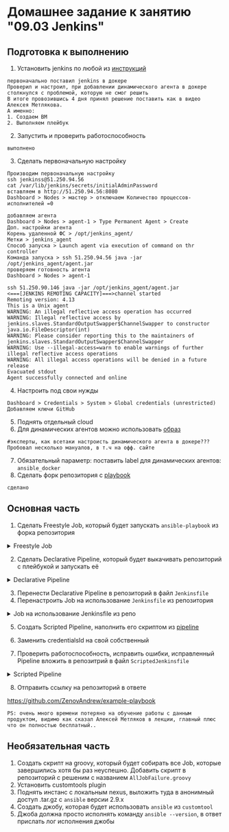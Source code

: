 # Домашнее задание к занятию "09.03 Jenkins"

## Подготовка к выполнению

1. Установить jenkins по любой из [инструкций](https://www.jenkins.io/download/)
```
первоначально поставил jenkins в докере 
Проверил и настроил, при добавлении динамического агента в докере столкнулся с проблемой, которую не смог решить
В итоге провозившись 4 дня принял решение поставить как в видео Алексея Метлякова.
А именно:
1. Создаем ВМ
2. Выполняем плейбук

```

2. Запустить и проверить работоспособность
```
выполнено
```
3. Сделать первоначальную настройку
```
Производим первоначальную настройку
ssh jenkinss@51.250.94.56
cat /var/lib/jenkins/secrets/initialAdminPassword
вставляем в http://51.250.94.56:8080
Dashboard > Nodes > мастер > отключаем Количество процессов-исполнителей =0

добавляем агента
Dashboard > Nodes > agent-1 > Type Permanent Agent > Create
Доп. настройки агента 
Корень удаленной ФС > /opt/jenkins_agent/
Метки > jenkins_agent
Способ запуска > Launch agent via execution of command on thr controller
Команда запуска > ssh 51.250.94.56 java -jar /opt/jenkins_agent/agent.jar
проверяем готовность агента 
Dashboard > Nodes > agent-1

ssh 51.250.90.146 java -jar /opt/jenkins_agent/agent.jar
<===[JENKINS REMOTING CAPACITY]===>channel started
Remoting version: 4.13
This is a Unix agent
WARNING: An illegal reflective access operation has occurred
WARNING: Illegal reflective access by jenkins.slaves.StandardOutputSwapper$ChannelSwapper to constructor java.io.FileDescriptor(int)
WARNING: Please consider reporting this to the maintainers of jenkins.slaves.StandardOutputSwapper$ChannelSwapper
WARNING: Use --illegal-access=warn to enable warnings of further illegal reflective access operations
WARNING: All illegal access operations will be denied in a future release
Evacuated stdout
Agent successfully connected and online
```

4. Настроить под свои нужды
```
Dashboard > Credentials > System > Global credentials (unrestricted) 
Добавляем ключи GitHub
```

5. Поднять отдельный cloud
6. Для динамических агентов можно использовать [образ](https://hub.docker.com/repository/docker/aragast/agent)
```
#эксперты, как всетаки настроисть динамического агента в докере??? Пробовал несколько мануалов, в т.ч на офф. сайте

```
7. Обязательный параметр: поставить label для динамических агентов: `ansible_docker`
8.  Сделать форк репозитория с [playbook](https://github.com/aragastmatb/example-playbook)
```
сделано
```



## Основная часть

1. Сделать Freestyle Job, который будет запускать `ansible-playbook` из форка репозитория


<details>
<summary> Freestyle Job </summary>


Started by user andrew
Running as SYSTEM
Building remotely on agent1 (jenkins_agent) in workspace /opt/jenkins_agent/workspace/Freestyle Job
[WS-CLEANUP] Deleting project workspace...
[WS-CLEANUP] Deferred wipeout is used...
[WS-CLEANUP] Done
The recommended git tool is: NONE
using credential github_key
Cloning the remote Git repository
Cloning repository git@github.com:ZenovAndrew/example-playbook.git
 > git init /opt/jenkins_agent/workspace/Freestyle Job # timeout=10
Fetching upstream changes from git@github.com:ZenovAndrew/example-playbook.git
 > git --version # timeout=10
 > git --version # 'git version 1.8.3.1'
using GIT_SSH to set credentials 
[INFO] Currently running in a labeled security context
[INFO] Currently SELinux is 'enforcing' on the host
 > /usr/bin/chcon --type=ssh_home_t /opt/jenkins_agent/workspace/Freestyle Job@tmp/jenkins-gitclient-ssh17329396550584200748.key
 > git fetch --tags --progress git@github.com:ZenovAndrew/example-playbook.git +refs/heads/*:refs/remotes/origin/* # timeout=10
 > git config remote.origin.url git@github.com:ZenovAndrew/example-playbook.git # timeout=10
 > git config --add remote.origin.fetch +refs/heads/*:refs/remotes/origin/* # timeout=10
Avoid second fetch
 > git rev-parse refs/remotes/origin/master^{commit} # timeout=10
Checking out Revision ce10d86ece9b4fb1fd0ea1bd10da952a84ad8de6 (refs/remotes/origin/master)
 > git config core.sparsecheckout # timeout=10
 > git checkout -f ce10d86ece9b4fb1fd0ea1bd10da952a84ad8de6 # timeout=10
Commit message: "Update requirements.yml"
 > git rev-list --no-walk ce10d86ece9b4fb1fd0ea1bd10da952a84ad8de6 # timeout=10
[Freestyle Job] $ /bin/sh -xe /tmp/jenkins8175951428008858729.sh
+ ansible-vault decrypt secret --vault-password-file vault_pass
/usr/local/lib/python3.6/site-packages/ansible/parsing/vault/__init__.py:44: CryptographyDeprecationWarning: Python 3.6 is no longer supported by the Python core team. Therefore, support for it is deprecated in cryptography and will be removed in a future release.
  from cryptography.exceptions import InvalidSignature
+ mv secret /home/jenkins/.ssh/id_rsa
++ ssh-agent -s
+ eval 'SSH_AUTH_SOCK=/tmp/ssh-9ezGY2MjtHwv/agent.14309;' export 'SSH_AUTH_SOCK;' 'SSH_AGENT_PID=14310;' export 'SSH_AGENT_PID;' echo Agent pid '14310;'
++ SSH_AUTH_SOCK=/tmp/ssh-9ezGY2MjtHwv/agent.14309
++ export SSH_AUTH_SOCK
++ SSH_AGENT_PID=14310
++ export SSH_AGENT_PID
++ echo Agent pid 14310
Agent pid 14310
+ ssh-add /home/jenkins/.ssh/id_rsa
Identity added: /home/jenkins/.ssh/id_rsa (aragast@192.168.1.55)
++ ssh -T git@github.com -o StrictHostKeyChecking=no
Hi netology-code/mnt-homeworks-ansible! You've successfully authenticated, but GitHub does not provide shell access.
+ eval
+ ssh-add /home/jenkins/.ssh/id_rsa
Identity added: /home/jenkins/.ssh/id_rsa (aragast@192.168.1.55)
+ ansible-galaxy role install -r requirements.yml
Starting galaxy role install process
- java (1.0.1) is already installed, skipping.
/usr/local/lib/python3.6/site-packages/ansible/parsing/vault/__init__.py:44: CryptographyDeprecationWarning: Python 3.6 is no longer supported by the Python core team. Therefore, support for it is deprecated in cryptography and will be removed in a future release.
  from cryptography.exceptions import InvalidSignature
+ ansible-playbook site.yml -i inventory/prod.yml

PLAY [Install Java] ************************************************************

TASK [Gathering Facts] *********************************************************
/usr/local/lib/python3.6/site-packages/ansible/parsing/vault/__init__.py:44: CryptographyDeprecationWarning: Python 3.6 is no longer supported by the Python core team. Therefore, support for it is deprecated in cryptography and will be removed in a future release.
  from cryptography.exceptions import InvalidSignature
ok: [localhost]

TASK [java : Upload .tar.gz file containing binaries from local storage] *******
skipping: [localhost]

TASK [java : Upload .tar.gz file conaining binaries from remote storage] *******
changed: [localhost]

TASK [java : Ensure installation dir exists] ***********************************
changed: [localhost]

TASK [java : Extract java in the installation directory] ***********************
changed: [localhost]

TASK [java : Export environment variables] *************************************
changed: [localhost]

PLAY RECAP *********************************************************************
localhost                  : ok=5    changed=4    unreachable=0    failed=0    skipped=1    rescued=0    ignored=0   

Finished: SUCCESS




</details>




2. Сделать Declarative Pipeline, который будет выкачивать репозиторий с плейбукой и запускать её


<details>
<summary> Declarative Pipeline </summary>




Started by user andrew
[Pipeline] Start of Pipeline
[Pipeline] node
Running on agent1 in /opt/jenkins_agent/workspace/Declarative Pipeline
[Pipeline] {
[Pipeline] stage
[Pipeline] { (Checkout)
[Pipeline] git
The recommended git tool is: NONE
No credentials specified
Fetching changes from the remote Git repository
 > git rev-parse --resolve-git-dir /opt/jenkins_agent/workspace/Declarative Pipeline/.git # timeout=10
 > git config remote.origin.url https://github.com/ZenovAndrew/example-playbook.git # timeout=10
Fetching upstream changes from https://github.com/ZenovAndrew/example-playbook.git
 > git --version # timeout=10
 > git --version # 'git version 1.8.3.1'
 > git fetch --tags --progress https://github.com/ZenovAndrew/example-playbook.git +refs/heads/*:refs/remotes/origin/* # timeout=10
Checking out Revision ce10d86ece9b4fb1fd0ea1bd10da952a84ad8de6 (refs/remotes/origin/master)
Commit message: "Update requirements.yml"
 > git rev-parse refs/remotes/origin/master^{commit} # timeout=10
 > git config core.sparsecheckout # timeout=10
 > git checkout -f ce10d86ece9b4fb1fd0ea1bd10da952a84ad8de6 # timeout=10
 > git branch -a -v --no-abbrev # timeout=10
 > git branch -D master # timeout=10
 > git checkout -b master ce10d86ece9b4fb1fd0ea1bd10da952a84ad8de6 # timeout=10
 > git rev-list --no-walk ce10d86ece9b4fb1fd0ea1bd10da952a84ad8de6 # timeout=10
[Pipeline] }
[Pipeline] // stage
[Pipeline] stage
[Pipeline] { (Prepare)
[Pipeline] sh
+ ansible-vault decrypt secret --vault-password-file vault_pass
/usr/local/lib/python3.6/site-packages/ansible/parsing/vault/__init__.py:44: CryptographyDeprecationWarning: Python 3.6 is no longer supported by the Python core team. Therefore, support for it is deprecated in cryptography and will be removed in a future release.
  from cryptography.exceptions import InvalidSignature
[Pipeline] sh
+ mv secret /home/jenkins/.ssh/id_rsa
[Pipeline] sh
++ ssh-agent -s
+ eval 'SSH_AUTH_SOCK=/tmp/ssh-ZBIqaU5Gw2ZW/agent.14991;' export 'SSH_AUTH_SOCK;' 'SSH_AGENT_PID=14992;' export 'SSH_AGENT_PID;' echo Agent pid '14992;'
++ SSH_AUTH_SOCK=/tmp/ssh-ZBIqaU5Gw2ZW/agent.14991
++ export SSH_AUTH_SOCK
++ SSH_AGENT_PID=14992
++ export SSH_AGENT_PID
++ echo Agent pid 14992
Agent pid 14992
+ ssh-add /home/jenkins/.ssh/id_rsa
Identity added: /home/jenkins/.ssh/id_rsa (aragast@192.168.1.55)
++ ssh -T git@github.com -o StrictHostKeyChecking=no
Hi netology-code/mnt-homeworks-ansible! You've successfully authenticated, but GitHub does not provide shell access.
+ eval
[Pipeline] sh
[Pipeline] }
[Pipeline] // stage
[Pipeline] stage
[Pipeline] { (Playbook)
[Pipeline] sh
+ ansible-galaxy role install -r requirements.yml
Starting galaxy role install process
- java (1.0.1) is already installed, skipping.
/usr/local/lib/python3.6/site-packages/ansible/parsing/vault/__init__.py:44: CryptographyDeprecationWarning: Python 3.6 is no longer supported by the Python core team. Therefore, support for it is deprecated in cryptography and will be removed in a future release.
  from cryptography.exceptions import InvalidSignature
[Pipeline] sh
+ ansible-playbook site.yml -i inventory/prod.yml

PLAY [Install Java] ************************************************************

TASK [Gathering Facts] *********************************************************
/usr/local/lib/python3.6/site-packages/ansible/parsing/vault/__init__.py:44: CryptographyDeprecationWarning: Python 3.6 is no longer supported by the Python core team. Therefore, support for it is deprecated in cryptography and will be removed in a future release.
  from cryptography.exceptions import InvalidSignature
ok: [localhost]

TASK [java : Upload .tar.gz file containing binaries from local storage] *******
skipping: [localhost]

TASK [java : Upload .tar.gz file conaining binaries from remote storage] *******
ok: [localhost]

TASK [java : Ensure installation dir exists] ***********************************
ok: [localhost]

TASK [java : Extract java in the installation directory] ***********************
skipping: [localhost]

TASK [java : Export environment variables] *************************************
ok: [localhost]

PLAY RECAP *********************************************************************
localhost                  : ok=4    changed=0    unreachable=0    failed=0    skipped=2    rescued=0    ignored=0   

[Pipeline] }
[Pipeline] // stage
[Pipeline] }
[Pipeline] // node
[Pipeline] End of Pipeline
Finished: SUCCESS


</details>




3. Перенести Declarative Pipeline в репозиторий в файл `Jenkinsfile`
4. Перенастроить Job на использование `Jenkinsfile` из репозитория



<details>
<summary> Job на использование Jenkinsfile из репо </summary>


Started by user andrew
Obtained Jenkinsfile from git git@github.com:ZenovAndrew/example-playbook.git
[Pipeline] Start of Pipeline
[Pipeline] node (hide)
Running on agent1 in /opt/jenkins_agent/workspace/Declarative Pipeline
[Pipeline] {
[Pipeline] stage
[Pipeline] { (Declarative: Checkout SCM)
[Pipeline] checkout
Selected Git installation does not exist. Using Default
The recommended git tool is: NONE
using credential github_key
Fetching changes from the remote Git repository
 > git rev-parse --resolve-git-dir /opt/jenkins_agent/workspace/Declarative Pipeline/.git # timeout=10
 > git config remote.origin.url git@github.com:ZenovAndrew/example-playbook.git # timeout=10
Fetching upstream changes from git@github.com:ZenovAndrew/example-playbook.git
 > git --version # timeout=10
 > git --version # 'git version 1.8.3.1'
using GIT_SSH to set credentials 
[INFO] Currently running in a labeled security context
[INFO] Currently SELinux is 'enforcing' on the host
 > /usr/bin/chcon --type=ssh_home_t /opt/jenkins_agent/workspace/Declarative Pipeline@tmp/jenkins-gitclient-ssh9443507093503450860.key
 > git fetch --tags --progress git@github.com:ZenovAndrew/example-playbook.git +refs/heads/*:refs/remotes/origin/* # timeout=10
Checking out Revision eeafc24bb6429b82b5936f3b997b98a8dd963609 (refs/remotes/origin/master)
Commit message: "jenkisfile add"
First time build. Skipping changelog.
[Pipeline] }
[Pipeline] // stage
[Pipeline] withEnv
[Pipeline] {
[Pipeline] stage
[Pipeline] { (Checkout)
[Pipeline] git
Selected Git installation does not exist. Using Default
The recommended git tool is: NONE
No credentials specified
Fetching changes from the remote Git repository
 > git rev-parse refs/remotes/origin/master^{commit} # timeout=10
 > git config core.sparsecheckout # timeout=10
 > git checkout -f eeafc24bb6429b82b5936f3b997b98a8dd963609 # timeout=10
Checking out Revision eeafc24bb6429b82b5936f3b997b98a8dd963609 (refs/remotes/origin/master)
Commit message: "jenkisfile add"
 > git rev-parse --resolve-git-dir /opt/jenkins_agent/workspace/Declarative Pipeline/.git # timeout=10
 > git config remote.origin.url https://github.com/ZenovAndrew/example-playbook.git # timeout=10
Fetching upstream changes from https://github.com/ZenovAndrew/example-playbook.git
 > git --version # timeout=10
 > git --version # 'git version 1.8.3.1'
 > git fetch --tags --progress https://github.com/ZenovAndrew/example-playbook.git +refs/heads/*:refs/remotes/origin/* # timeout=10
 > git rev-parse refs/remotes/origin/master^{commit} # timeout=10
 > git config core.sparsecheckout # timeout=10
 > git checkout -f eeafc24bb6429b82b5936f3b997b98a8dd963609 # timeout=10
 > git branch -a -v --no-abbrev # timeout=10
 > git branch -D master # timeout=10
 > git checkout -b master eeafc24bb6429b82b5936f3b997b98a8dd963609 # timeout=10
 > git rev-list --no-walk ce10d86ece9b4fb1fd0ea1bd10da952a84ad8de6 # timeout=10
[Pipeline] }
[Pipeline] // stage
[Pipeline] stage
[Pipeline] { (Prepare)
[Pipeline] sh
+ ansible-vault decrypt secret --vault-password-file vault_pass
/usr/local/lib/python3.6/site-packages/ansible/parsing/vault/__init__.py:44: CryptographyDeprecationWarning: Python 3.6 is no longer supported by the Python core team. Therefore, support for it is deprecated in cryptography and will be removed in a future release.
  from cryptography.exceptions import InvalidSignature
[Pipeline] sh
+ mv secret /home/jenkins/.ssh/id_rsa
[Pipeline] sh
++ ssh-agent -s
+ eval 'SSH_AUTH_SOCK=/tmp/ssh-53paWtj9yWoO/agent.15445;' export 'SSH_AUTH_SOCK;' 'SSH_AGENT_PID=15446;' export 'SSH_AGENT_PID;' echo Agent pid '15446;'
++ SSH_AUTH_SOCK=/tmp/ssh-53paWtj9yWoO/agent.15445
++ export SSH_AUTH_SOCK
++ SSH_AGENT_PID=15446
++ export SSH_AGENT_PID
++ echo Agent pid 15446
Agent pid 15446
+ ssh-add /home/jenkins/.ssh/id_rsa
Identity added: /home/jenkins/.ssh/id_rsa (aragast@192.168.1.55)
++ ssh -T git@github.com -o StrictHostKeyChecking=no
Hi netology-code/mnt-homeworks-ansible! You've successfully authenticated, but GitHub does not provide shell access.
+ eval
[Pipeline] sh
[Pipeline] }
[Pipeline] // stage
[Pipeline] stage
[Pipeline] { (Playbook)
[Pipeline] sh
+ ansible-galaxy role install -r requirements.yml
Starting galaxy role install process
- java (1.0.1) is already installed, skipping.
/usr/local/lib/python3.6/site-packages/ansible/parsing/vault/__init__.py:44: CryptographyDeprecationWarning: Python 3.6 is no longer supported by the Python core team. Therefore, support for it is deprecated in cryptography and will be removed in a future release.
  from cryptography.exceptions import InvalidSignature
[Pipeline] sh
+ ansible-playbook site.yml -i inventory/prod.yml

PLAY [Install Java] ************************************************************

TASK [Gathering Facts] *********************************************************
/usr/local/lib/python3.6/site-packages/ansible/parsing/vault/__init__.py:44: CryptographyDeprecationWarning: Python 3.6 is no longer supported by the Python core team. Therefore, support for it is deprecated in cryptography and will be removed in a future release.
  from cryptography.exceptions import InvalidSignature
ok: [localhost]

TASK [java : Upload .tar.gz file containing binaries from local storage] *******
skipping: [localhost]

TASK [java : Upload .tar.gz file conaining binaries from remote storage] *******
ok: [localhost]

TASK [java : Ensure installation dir exists] ***********************************
ok: [localhost]

TASK [java : Extract java in the installation directory] ***********************
skipping: [localhost]

TASK [java : Export environment variables] *************************************
ok: [localhost]

PLAY RECAP *********************************************************************
localhost                  : ok=4    changed=0    unreachable=0    failed=0    skipped=2    rescued=0    ignored=0   

[Pipeline] }
[Pipeline] // stage
[Pipeline] }
[Pipeline] // withEnv
[Pipeline] }
[Pipeline] // node
[Pipeline] End of Pipeline
Finished: SUCCESS
</details>


5. Создать Scripted Pipeline, наполнить его скриптом из [pipeline](./pipeline)


6. Заменить credentialsId на свой собственный
7. Проверить работоспособность, исправить ошибки, исправленный Pipeline вложить в репозитрий в файл `ScriptedJenkinsfile`



<details>
<summary> Scripted Pipeline </summary>

Started by user andrew
[Pipeline] Start of Pipeline
[Pipeline] node
Running on agent1 in /opt/jenkins_agent/workspace/test
[Pipeline] {
[Pipeline] stage
[Pipeline] { (Checkout)
[Pipeline] git
Selected Git installation does not exist. Using Default
The recommended git tool is: NONE
using credential github_key
Cloning the remote Git repository
Cloning repository git@github.com:ZenovAndrew/example-playbook.git
 > git init /opt/jenkins_agent/workspace/test # timeout=10
Fetching upstream changes from git@github.com:ZenovAndrew/example-playbook.git
 > git --version # timeout=10
 > git --version # 'git version 1.8.3.1'
using GIT_SSH to set credentials 
[INFO] Currently running in a labeled security context
[INFO] Currently SELinux is 'enforcing' on the host
 > /usr/bin/chcon --type=ssh_home_t /opt/jenkins_agent/workspace/test@tmp/jenkins-gitclient-ssh9117861812271124376.key
 > git fetch --tags --progress git@github.com:ZenovAndrew/example-playbook.git +refs/heads/*:refs/remotes/origin/* # timeout=10
Avoid second fetch
Checking out Revision eeafc24bb6429b82b5936f3b997b98a8dd963609 (refs/remotes/origin/master)
Commit message: "jenkisfile add"
First time build. Skipping changelog.
[Pipeline] }
[Pipeline] // stage
[Pipeline] stage
[Pipeline] { (Check ssh key)
[Pipeline] script
[Pipeline] {
[Pipeline] }
[Pipeline] // script
[Pipeline] }
[Pipeline] // stage
[Pipeline] stage
[Pipeline] { (Prepare)
[Pipeline] sh
 > git config remote.origin.url git@github.com:ZenovAndrew/example-playbook.git # timeout=10
 > git config --add remote.origin.fetch +refs/heads/*:refs/remotes/origin/* # timeout=10
 > git rev-parse refs/remotes/origin/master^{commit} # timeout=10
 > git config core.sparsecheckout # timeout=10
 > git checkout -f eeafc24bb6429b82b5936f3b997b98a8dd963609 # timeout=10
 > git branch -a -v --no-abbrev # timeout=10
 > git checkout -b master eeafc24bb6429b82b5936f3b997b98a8dd963609 # timeout=10
+ ansible-vault decrypt secret --vault-password-file vault_pass
/usr/local/lib/python3.6/site-packages/ansible/parsing/vault/__init__.py:44: CryptographyDeprecationWarning: Python 3.6 is no longer supported by the Python core team. Therefore, support for it is deprecated in cryptography and will be removed in a future release.
  from cryptography.exceptions import InvalidSignature
[Pipeline] sh
+ mv secret /home/jenkins/.ssh/id_rsa
[Pipeline] sh
++ ssh-agent -s
+ eval 'SSH_AUTH_SOCK=/tmp/ssh-qLGlAuBRzbRl/agent.15935;' export 'SSH_AUTH_SOCK;' 'SSH_AGENT_PID=15937;' export 'SSH_AGENT_PID;' echo Agent pid '15937;'
++ SSH_AUTH_SOCK=/tmp/ssh-qLGlAuBRzbRl/agent.15935
++ export SSH_AUTH_SOCK
++ SSH_AGENT_PID=15937
++ export SSH_AGENT_PID
++ echo Agent pid 15937
Agent pid 15937
+ ssh-add /home/jenkins/.ssh/id_rsa
Identity added: /home/jenkins/.ssh/id_rsa (aragast@192.168.1.55)
++ ssh -T git@github.com -o StrictHostKeyChecking=no
Hi netology-code/mnt-homeworks-ansible! You've successfully authenticated, but GitHub does not provide shell access.
+ eval
[Pipeline] sh
[Pipeline] }
[Pipeline] // stage
[Pipeline] stage
[Pipeline] { (Playbook)
[Pipeline] script
[Pipeline] {
[Pipeline] sh
+ ansible-galaxy role install -r requirements.yml
Starting galaxy role install process
- java (1.0.1) is already installed, skipping.
/usr/local/lib/python3.6/site-packages/ansible/parsing/vault/__init__.py:44: CryptographyDeprecationWarning: Python 3.6 is no longer supported by the Python core team. Therefore, support for it is deprecated in cryptography and will be removed in a future release.
  from cryptography.exceptions import InvalidSignature
[Pipeline] sh
+ ansible-playbook site.yml -i inventory/prod.yml

PLAY [Install Java] ************************************************************

TASK [Gathering Facts] *********************************************************
/usr/local/lib/python3.6/site-packages/ansible/parsing/vault/__init__.py:44: CryptographyDeprecationWarning: Python 3.6 is no longer supported by the Python core team. Therefore, support for it is deprecated in cryptography and will be removed in a future release.
  from cryptography.exceptions import InvalidSignature
ok: [localhost]

TASK [java : Upload .tar.gz file containing binaries from local storage] *******
skipping: [localhost]

TASK [java : Upload .tar.gz file conaining binaries from remote storage] *******
ok: [localhost]

TASK [java : Ensure installation dir exists] ***********************************
ok: [localhost]

TASK [java : Extract java in the installation directory] ***********************
skipping: [localhost]

TASK [java : Export environment variables] *************************************
ok: [localhost]

PLAY RECAP *********************************************************************
localhost                  : ok=4    changed=0    unreachable=0    failed=0    skipped=2    rescued=0    ignored=0   

[Pipeline] }
[Pipeline] // script
[Pipeline] }
[Pipeline] // stage
[Pipeline] }
[Pipeline] // node
[Pipeline] End of Pipeline
Finished: SUCCESS

</details>


8. Отправить ссылку на репозиторий в ответе

https://github.com/ZenovAndrew/example-playbook

```
PS: очень много времени потеряно на обучение работы с данным продуктом, видимо как сказал Алексей Метляков в лекции, главный плюс что он полностью бесплатный..
```

## Необязательная часть

1. Создать скрипт на groovy, который будет собирать все Job, которые завершились хотя бы раз неуспешно. Добавить скрипт в репозиторий с решеним с названием `AllJobFailure.groovy`
2. Установить customtools plugin
3. Поднять инстанс с локальным nexus, выложить туда в анонимный доступ  .tar.gz с `ansible`  версии 2.9.x
4. Создать джобу, которая будет использовать `ansible` из `customtool`
5. Джоба должна просто исполнять команду `ansible --version`, в ответ прислать лог исполнения джобы 

